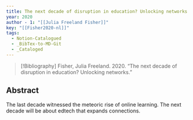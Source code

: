 ```yaml
---
title: The next decade of disruption in education? Unlocking networks
year: 2020
author - 1: "[[Julia Freeland Fisher]]"
key: "[[Fisher2020-nl]]"
tags:
  - Notion-Catalogued
  - _BibTex-to-MD-Git
  - _Cataloged
---
```


> [!Bibliography]
> Fisher, Julia Freeland. 2020. “The next decade of disruption in education? Unlocking networks.” 

## Abstract
The last decade witnessed the meteoric rise of online learning. The next decade will be about edtech that expands connections.